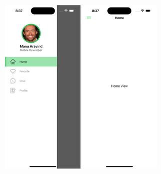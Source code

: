 <img src ="screens/screen1.png" width="240" height="520">
<img src ="screens/screen2.png" width="240" height="520">
